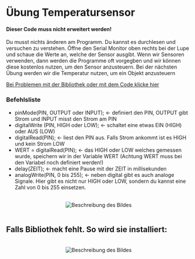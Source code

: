 # Übung Temperatursensor

<h4>Dieser Code muss nicht erweitert werden!</h4>
Du musst nichts änderen am Programm. Du kannst es durchlesen und versuchen zu verstehen.
Öffne den Serial Monitor oben rechts bei der Lupe und schaue die Werte an, welche der Sensor ausgibt.
Wenn wir Sensoren verwenden, dann werden die Programme oft vorgegben und wir können diese kostenlos nutzen, um den Sensor anzusteuern.
Bei der nächsten Übung werden wir die Temperatur nutzen, um ein Objekt anzusteuern

[Bei Problemen mit der Bibliothek oder mit dem Code klicke hier](#FAQ)
</br>

<h3>Befehlsliste</h3>

<ul>
<li>pinMode(PIN, OUTPUT oder INPUT); <- definiert den PIN, OUTPUT gibt Strom und INPUT misst den Strom am PIN</li>
<li>digitalWrite (PIN, HIGH oder LOW); <- schaltet eine etwas EIN (HIGH) oder AUS (LOW)</li>
<li>digitalRead(PIN); <- liest den PIN aus. Falls Strom ankommt ist es HIGH und kein Strom LOW</li>
<li>WERT = digitalRead(PIN); <- das HIGH oder LOW welches gemessen wurde, speichern wir in der Variable WERT (Achtung WERT muss bei den Variabel noch definiert werden!)</li>
<li>delay(ZEIT); <- macht eine Pause mit der ZEIT in millisekunden</li>
<li>analogWrite(PIN, 0 bis 255); <- neben digital gibt es auch analoge Signale. Hier gibt es nicht nur HIGH oder LOW, sondern du kannst eine Zahl von 0 bis 255 einsetzen.</li>
</ul> 
</br>


<div style="text-align:center;">
  <img src="https://github.com/tueftelPark/Einfuehrung/assets/113671718/7bccb849-9d03-4748-9410-1f6a250a642f" alt="Beschreibung des Bildes">
</div>


</br>

<a name="FAQ"></a>
<h2>Falls Bibliothek fehlt. So wird sie installiert:</h2>
</br>
<div style="text-align:center;">
  <img src="https://github.com/tueftelPark/Einfuehrung/assets/113671718/9128ade1-1713-458a-9006-fe700b10ab50" alt="Beschreibung des Bildes">
</div>
